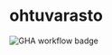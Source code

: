 # ohtuvarasto

![GHA workflow badge](https://github.com/hnenonen/ohtuvarasto/actions/workflows/main.yml/badge.svg)
